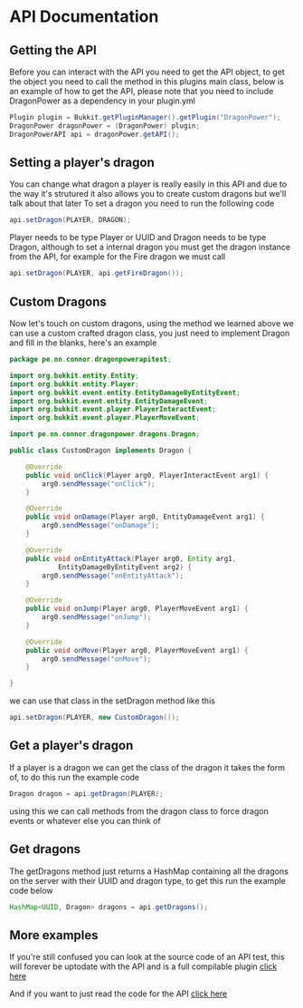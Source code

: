 # API Documentation

## Getting the API
Before you can interact with the API you need to get the API object, to get the object you need to call the method in this plugins main class, below is an example of how to get the API, please note that you need to include DragonPower as a dependency in your plugin.yml

```java
Plugin plugin = Bukkit.getPluginManager().getPlugin("DragonPower");
DragonPower dragonPower = (DragonPower) plugin;
DragonPowerAPI api = dragonPower.getAPI();
```

## Setting a player's dragon
You can change what dragon a player is really easily in this API and due to the way it's strutured it also allows you to create custom dragons but we'll talk about that later
To set a dragon you need to run the following code

```java
api.setDragon(PLAYER, DRAGON);
```

Player needs to be type Player or UUID and Dragon needs to be type Dragon, although to set a internal dragon you must get the dragon instance from the API, for example for the Fire dragon we must call

```java
api.setDragon(PLAYER, api.getFireDragon());
```

## Custom Dragons
Now let's touch on custom dragons, using the method we learned above we can use a custom crafted dragon class, you just need to implement Dragon and fill in the blanks, here's an example

```java
package pe.nn.connor.dragonpowerapitest;

import org.bukkit.entity.Entity;
import org.bukkit.entity.Player;
import org.bukkit.event.entity.EntityDamageByEntityEvent;
import org.bukkit.event.entity.EntityDamageEvent;
import org.bukkit.event.player.PlayerInteractEvent;
import org.bukkit.event.player.PlayerMoveEvent;

import pe.nn.connor.dragonpower.dragons.Dragon;

public class CustomDragon implements Dragon {

	@Override
	public void onClick(Player arg0, PlayerInteractEvent arg1) {
		arg0.sendMessage("onClick");
	}

	@Override
	public void onDamage(Player arg0, EntityDamageEvent arg1) {
		arg0.sendMessage("onDamage");
	}

	@Override
	public void onEntityAttack(Player arg0, Entity arg1,
			EntityDamageByEntityEvent arg2) {
		arg0.sendMessage("onEntityAttack");
	}

	@Override
	public void onJump(Player arg0, PlayerMoveEvent arg1) {
		arg0.sendMessage("onJump");
	}

	@Override
	public void onMove(Player arg0, PlayerMoveEvent arg1) {
		arg0.sendMessage("onMove");
	}

}
```

we can use that class in the setDragon method like this

```java
api.setDragon(PLAYER, new CustomDragon());
```

## Get a player's dragon
If a player is a dragon we can get the class of the dragon it takes the form of, to do this run the example code

```java
Dragon dragon = api.getDragon(PLAYER);
```

using this we can call methods from the dragon class to force dragon events or whatever else you can think of

## Get dragons
The getDragons method just returns a HashMap containing all the dragons on the server with their UUID and dragon type, to get this run the example code below

```java
HashMap<UUID, Dragon> dragons = api.getDragons();
```

## More examples
If you're still confused you can look at the source code of an API test, this will forever be uptodate with the API and is a full compilable plugin [click here](https://github.com/Reddy360/Dragon-Power-API-Test/)

And if you want to just read the code for the API [click here](https://github.com/Reddy360/Dragon-Power/blob/master/pe/nn/connor/dragonpower/DragonPowerAPI.java)
